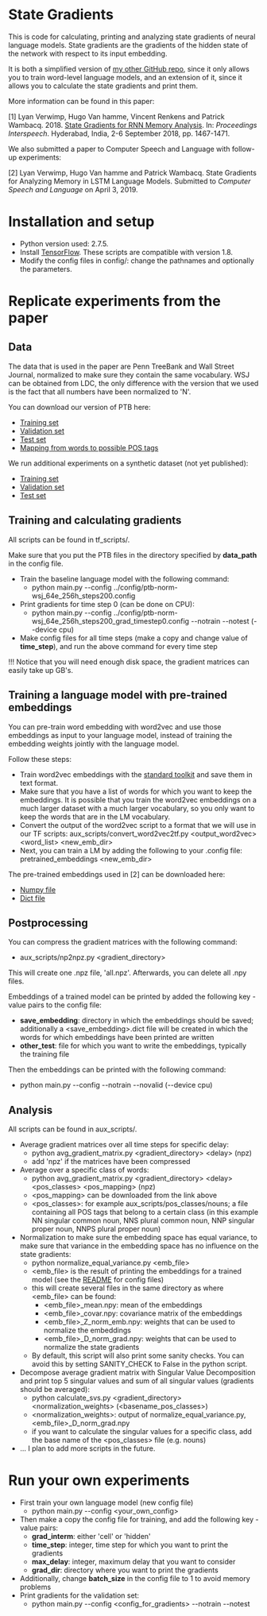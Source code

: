 # State Gradients

This is code for calculating, printing and analyzing state gradients of neural language models. State gradients are the gradients of the hidden state of the network with respect to its input embedding. 

It is both a simplified version of [my other GitHub repo](https://github.com/lverwimp/tf-lm/), since it only allows you to train word-level language models, and an extension of it, since it allows you to calculate the state gradients and print them. 

More information can be found in this paper:

[1] Lyan Verwimp, Hugo Van hamme, Vincent Renkens and Patrick Wambacq. 2018. [State Gradients for RNN Memory Analysis](https://www.researchgate.net/publication/325818651_State_Gradients_for_RNN_Memory_Analysis). In: *Proceedings Interspeech*. Hyderabad, India, 2-6 September 2018, pp. 1467-1471.

We also submitted a paper to Computer Speech and Language with follow-up experiments:

[2] Lyan Verwimp, Hugo Van hamme and Patrick Wambacq. State Gradients for Analyzing Memory in LSTM Language Models. Submitted to *Computer Speech and Language* on April 3, 2019.

# Installation and setup

* Python version used: 2.7.5. 
* Install [TensorFlow](https://www.tensorflow.org/versions/0.6.0/get_started/os_setup.html#download-and-setup). These scripts are compatible with version 1.8.
* Modify the config files in config/: change the pathnames and optionally the parameters.

# Replicate experiments from the paper

## Data

The data that is used in the paper are Penn TreeBank and Wall Street Journal, normalized to make sure they contain the same vocabulary. WSJ can be obtained from LDC, the only difference with the version that we used is the fact that all numbers have been normalized to 'N'.

You can download our version of PTB here:

* [Training set](http://homes.esat.kuleuven.be/~lverwimp/data_state_gradients/ptb_train.txt)
* [Validation set](http://homes.esat.kuleuven.be/~lverwimp/data_state_gradients/ptb_valid.txt)
* [Test set](http://homes.esat.kuleuven.be/~lverwimp/data_state_gradients/ptb_test.txt)
* [Mapping from words to possible POS tags](http://homes.esat.kuleuven.be/~lverwimp/data_state_gradients/ptb_words+pos.txt)

We run additional experiments on a synthetic dataset (not yet published):
  
* [Training set](http://homes.esat.kuleuven.be/~lverwimp/data_state_gradients/synth_train.txt)
* [Validation set](http://homes.esat.kuleuven.be/~lverwimp/data_state_gradients/synth_valid.txt)
* [Test set](http://homes.esat.kuleuven.be/~lverwimp/data_state_gradients/synth_test.txt)
    
## Training and calculating gradients

All scripts can be found in tf_scripts/.

Make sure that you put the PTB files in the directory specified by **data_path** in the config file.

* Train the baseline language model with the following command:
  * python main.py --config ../config/ptb-norm-wsj_64e_256h_steps200.config
* Print gradients for time step 0 (can be done on CPU):
  * python main.py --config ../config/ptb-norm-wsj_64e_256h_steps200_grad_timestep0.config --notrain --notest (--device cpu)
* Make config files for all time steps (make a copy and change value of **time_step**), and run the above command for every time step

!!! Notice that you will need enough disk space, the gradient matrices can easily take up GB's. 

## Training a language model with pre-trained embeddings

You can pre-train word embedding with word2vec and use those embeddings as input to your language model, instead of training the embedding weights jointly with the language model.

Follow these steps:

* Train word2vec embeddings with the [standard toolkit](https://code.google.com/archive/p/word2vec/) and save them in text format.
* Make sure that you have a list of words for which you want to keep the embeddings. It is possible that you train the word2vec embeddings on a much larger dataset with a much larger vocabulary, so you only want to keep the words that are in the LM vocabulary.
* Convert the output of the word2vec script to a format that we will use in our TF scripts:
aux_scripts/convert_word2vec2tf.py <output_word2vec> <word_list> <new_emb_dir>
* Next, you can train a LM by adding the following to your .config file:
pretrained_embeddings <new_emb_dir>

The pre-trained embeddings used in [2] can be downloaded here:

* [Numpy file](http://homes.esat.kuleuven.be/~lverwimp/data_state_gradients/cbow_wsj_all.npy)
* [Dict file](http://homes.esat.kuleuven.be/~lverwimp/data_state_gradients/cbow_wsj_dict)

## Postprocessing

You can compress the gradient matrices with the following command:
* aux_scripts/np2npz.py <gradient_directory>

This will create one .npz file, 'all.npz'. Afterwards, you can delete all .npy files.

Embeddings of a trained model can be printed by added the following key - value pairs to the config file:
* **save_embedding**: directory in which the embeddings should be saved; additionally a <save_embedding>.dict file will be created in which the words for which embeddings have been printed are written
* **other_test**: file for which you want to write the embeddings, typically the training file

Then the embeddings can be printed with the following command:
* python main.py --config <config> --notrain --novalid (--device cpu)

## Analysis

All scripts can be found in aux_scripts/.

* Average gradient matrices over all time steps for specific delay:
  * python avg_gradient_matrix.py \<gradient_directory\> \<delay\> (npz)
  * add 'npz' if the matrices have been compressed
* Average over a specific class of words:
  * python avg_gradient_matrix.py \<gradient_directory\> \<delay\> \<pos_classes\> \<pos_mapping\> (npz)
  * \<pos_mapping\> can be downloaded from the link above
  * \<pos_classes\>: for example aux_scripts/pos_classes/nouns; a file containing all POS tags that belong to a certain class (in this example NN singular common noun, NNS plural common noun, NNP singular proper noun, NNPS plural proper noun)
* Normalization to make sure the embedding space has equal variance, to make sure that variance in the embedding space has no influence on the state gradients:
  * python normalize_equal_variance.py \<emb_file\>
  * \<emb_file\> is the result of printing the embeddings for a trained model (see the [README](config/README.md) for config files)
  * this will create several files in the same directory as where \<emb_file\> can be found:
    * \<emb_file\>_mean.npy: mean of the embeddings
    * \<emb_file\>_covar.npy: covariance matrix of the embeddings
    * \<emb_file\>_Z_norm_emb.npy: weights that can be used to normalize the embeddings
    * \<emb_file\>_D_norm_grad.npy: weights that can be used to normalize the state gradients
  * By default, this script will also print some sanity checks. You can avoid this by setting SANITY_CHECK to False in the python script.
* Decompose average gradient matrix with Singular Value Decomposition and print top 5 singular values and sum of all singular values (gradients should be averaged):
  * python calculate_svs.py \<gradient_directory\> \<normalization_weights\> (\<basename_pos_classes\>)
  * \<normalization_weights\>: output of normalize_equal_variance.py, \<emb_file\>_D_norm_grad.npy
  * if you want to calculate the singular values for a specific class, add the base name of the \<pos_classes\> file (e.g. nouns)
* ... I plan to add more scripts in the future.

# Run your own experiments

* First train your own language model (new config file)
  * python main.py --config \<your_own_config\>
* Then make a copy the config file for training, and add the following key - value pairs:
  * **grad_interm**: either 'cell' or 'hidden'
  * **time_step**: integer, time step for which you want to print the gradients
  * **max_delay**: integer, maximum delay that you want to consider
  * **grad_dir**: directory where you want to print the gradients
* Additionally, change **batch_size** in the config file to 1 to avoid memory problems
* Print gradients for the validation set:
  * python main.py --config \<config_for_gradients\> --notrain --notest

